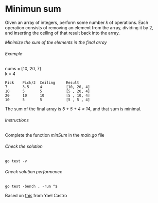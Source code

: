 # Minimun sum

Given an array of integers, perform some number *k* of operations.
Each operation consists of removing an element from the array, dividing it by 2,
and inserting the ceiling of that result back into the array.

*Minimize the sum of the elements in the final array*

###### Example
nums = [10, 20, 7]<br>
k = 4

```
Pick	Pick/2	Ceiling		Result
7       3.5     4           [10, 20, 4]
10      5       5           [5 , 20, 4]
20      10      10          [5 , 10, 4]
10      5       5           [5 , 5 , 4]
```
The sum of the final array is *5 + 5 + 4 = 14*, and that sum is minimal.

###### Instructions
Complete the function *minSum* in the *main.go* file

###### Check the solution
```shell
go test -v
```

###### Check solution performance
```shell
go test -bench . -run ^$
```

Based on [this](https://github.com/yael-castro/minimun-sum) from Yael Castro
